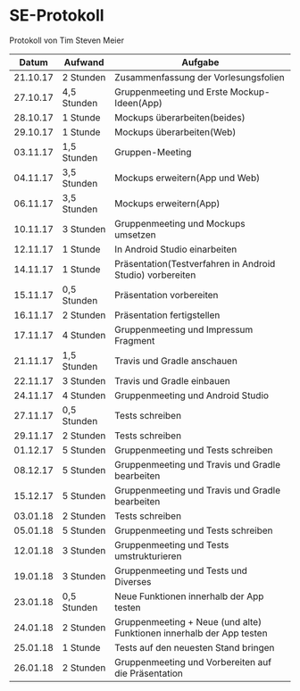 # SE-Protokoll
Protokoll von Tim Steven Meier

|Datum|Aufwand|Aufgabe|
|---|---|---|
|21.10.17|2 Stunden|Zusammenfassung der Vorlesungsfolien|
|27.10.17|4,5 Stunden|Gruppenmeeting und Erste Mockup-Ideen(App)|
|28.10.17|1 Stunde|Mockups überarbeiten(beides)|
|29.10.17|1 Stunde|Mockups überarbeiten(Web)|
|03.11.17|1,5 Stunden|Gruppen-Meeting|
|04.11.17|3,5 Stunden|Mockups erweitern(App und Web)|
|06.11.17|3,5 Stunden|Mockups erweitern(App)|
|10.11.17|3 Stunden|Gruppenmeeting und Mockups umsetzen|
|12.11.17|1 Stunde|In Android Studio einarbeiten|
|14.11.17|1 Stunde|Präsentation(Testverfahren in Android Studio) vorbereiten|
|15.11.17|0,5 Stunden|Präsentation vorbereiten|
|16.11.17|2 Stunden|Präsentation fertigstellen|
|17.11.17|4 Stunden|Gruppenmeeting und Impressum Fragment|
|21.11.17|1,5 Stunden|Travis und Gradle anschauen|
|22.11.17|3 Stunden|Travis und Gradle einbauen|
|24.11.17|4 Stunden|Gruppenmeeting und Android Studio|
|27.11.17|0,5 Stunden|Tests schreiben|
|29.11.17|2 Stunden|Tests schreiben|
|01.12.17|5 Stunden|Gruppenmeeting und Tests schreiben|
|08.12.17|5 Stunden|Gruppenmeeting und Travis und Gradle bearbeiten|
|15.12.17|5 Stunden|Gruppenmeeting und Travis und Gradle bearbeiten|
|03.01.18|2 Stunden|Tests schreiben|
|05.01.18|5 Stunden|Gruppenmeeting und Tests schreiben|
|12.01.18|3 Stunden|Gruppenmeeting und Tests umstrukturieren|
|19.01.18|3 Stunden|Gruppenmeeting und Tests und Diverses|
|23.01.18|0,5 Stunden|Neue Funktionen innerhalb der App testen|
|24.01.18|2 Stunden|Gruppenmeeting + Neue (und alte) Funktionen innerhalb der App testen|
|25.01.18|1 Stunde|Tests auf den neuesten Stand bringen|
|26.01.18|2 Stunden|Gruppenmeeting und Vorbereiten auf die Präsentation|
